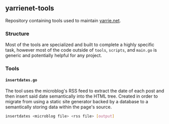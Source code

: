 ## yarrienet-tools

Repository containing tools used to maintain [yarrie.net](http://yarrie.net).

### Structure

Most of the tools are specialized and built to complete a highly specific task, however most of the code outside of `tools`, `scripts`, and `main.go` is generic and potentially helpful for any project.

### Tools

#### `insertdates.go`

The tool uses the microblog's RSS feed to extract the date of each post and then insert said date semantically into the HTML tree. Created in order to migrate from using a static site generator backed by a database to a semantically storing data within the page's source.

```sh
insertdates <microblog file> <rss file> [output]
```

